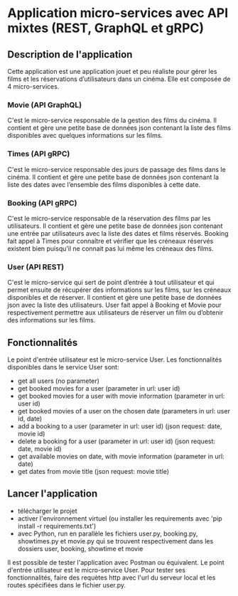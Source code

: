 # Application micro-services avec API mixtes (REST, GraphQL et gRPC)

## Description de l'application
Cette application est une application jouet et peu réaliste pour gérer les films et les réservations d’utilisateurs dans un cinéma. Elle est composée de 4 micro-services.

### Movie (API GraphQL)
C'est le micro-service responsable de la gestion des films du cinéma. Il contient et gère une petite base de données json contenant la liste des films disponibles avec quelques informations sur les films.

### Times (API gRPC)
C'est le micro-service responsable des jours de passage des films dans le cinéma. Il contient et gère une petite base de données json contenant la liste des dates avec l’ensemble des films disponibles à cette date.

### Booking (API gRPC)
C'est le micro-service responsable de la réservation des films par les utilisateurs. Il contient et gère une petite base de données json contenant une entrée par utilisateurs avec la liste des dates et films réservés. Booking fait appel à Times pour connaître et vérifier que les créneaux réservés existent bien puisqu’il ne connait pas lui même les créneaux des films.

### User (API REST)
C'est le micro-service qui sert de point d’entrée à tout utilisateur et qui permet ensuite de récupérer des informations sur les films, sur les créneaux disponibles et de réserver. Il contient et gère une petite base de données json avec la liste des utilisateurs. User fait appel à Booking et Movie pour respectivement permettre aux utilisateurs de réserver un film ou d’obtenir des informations sur les films.


## Fonctionnalités 
Le point d'entrée utilisateur est le micro-service User. Les fonctionnalités disponibles dans le service User sont:
- get all users (no parameter)
- get booked movies for a user (parameter in url: user id)
- get booked movies for a user with movie information (parameter in url: user id)
- get booked movies of a user on the chosen date (parameters in url: user id, date)
- add a booking to a user (parameter in url: user id) (json request: date, movie id)
- delete a booking for a user (parameter in url: user id) (json request: date, movie id)
- get available movies on date, with movie information (parameter in url: date)
- get dates from movie title (json request: movie title)


## Lancer l'application
- télécharger le projet
- activer l'environnement virtuel (ou installer les requirements avec 'pip install -r requirements.txt')
- avec Python, run en parallèle les fichiers user.py, booking.py, showtimes.py et movie.py qui se trouvent respectivement dans les dossiers user, booking, showtime et movie

Il est possible de tester l'application avec Postman ou équivalent. Le point d'entrée utilisateur est le micro-service User. Pour tester ses fonctionnalités, faire des requètes http avec l'url du serveur local et les routes spécifiées dans le fichier user.py.
